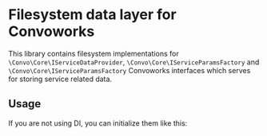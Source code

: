 # Filesystem data layer for Convoworks

This library contains filesystem implementations for `\Convo\Core\IServiceDataProvider`, `\Convo\Core\IServiceParamsFactory` and `\Convo\Core\IServiceParamsFactory` Convoworks interfaces which serves for storing service related data.


## Usage

If you are not using DI, you can initialize them like this:

